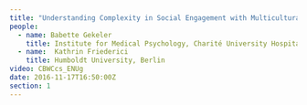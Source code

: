 ```yaml
---
title: "Understanding Complexity in Social Engagement with Multiculturalism: why a Multimethod Approach is needed to unravel the Contention with ‘Differences’"
people:
  - name: Babette Gekeler
    title: Institute for Medical Psychology, Charité University Hospitals, Berlin
  - name:  Kathrin Friederici
    title: Humboldt University, Berlin
video: CBWCcs_ENUg
date: 2016-11-17T16:50:00Z
section: 1
---
```

